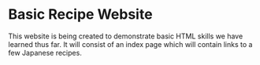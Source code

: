 # Basic Recipe Website

This website is being created to demonstrate basic HTML skills we have learned thus far.
It will consist of an index page which will contain links to a few Japanese recipes. 
